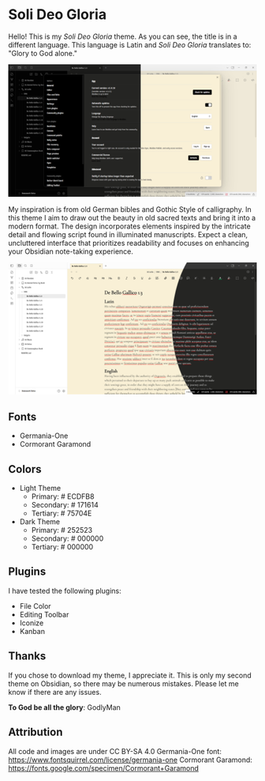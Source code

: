 # Soli Deo Gloria
Hello! This is my *Soli Deo Gloria* theme. As you can see, the title is in a different language. This language is Latin and *Soli Deo Gloria* translates to: "Glory to God alone."

![](/Showcase1.png)

My inspiration is from old German bibles and Gothic Style of calligraphy. In this theme I aim to draw out the beauty in old sacred texts and bring it into a modern format. The design incorporates elements inspired by the intricate detail and flowing script found in illuminated manuscripts. Expect a clean, uncluttered interface that prioritizes readability and focuses on enhancing your Obsidian note-taking experience.

![](Showcase2.png)
## Fonts
- Germania-One
- Cormorant Garamond
## Colors
- Light Theme
	- Primary: # ECDFB8
	- Secondary: # 171614
	- Tertiary: # 75704E
- Dark Theme
	- Primary: # 252523
	- Secondary: # 000000
	- Tertiary: # 000000
## Plugins
I have tested the following plugins:
- File Color
- Editing Toolbar
- Iconize
- Kanban

## Thanks
If you chose to download my theme, I appreciate it. This is only my second theme on Obsidian, so there may be numerous mistakes. Please let me know if there are any issues. 

**To God be all the glory**: GodlyMan
## Attribution
All code and images are under CC BY-SA 4.0
Germania-One font: https://www.fontsquirrel.com/license/germania-one
Cormorant Garamond: https://fonts.google.com/specimen/Cormorant+Garamond
